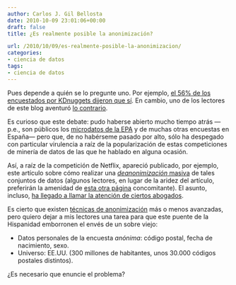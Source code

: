 ```yaml
---
author: Carlos J. Gil Bellosta
date: 2010-10-09 23:01:06+00:00
draft: false
title: ¿Es realmente posible la anonimización?

url: /2010/10/09/es-realmente-posible-la-anonimizacion/
categories:
- ciencia de datos
tags:
- ciencia de datos
---
```


Pues depende a quién se lo pregunte uno. Por ejemplo, [el 56% de los encuestados por KDnuggets dijeron que sí](http://www.kdnuggets.com/polls/2010/is-anonymization-still-possible.html). En cambio, uno de los lectores de este blog aventuró [lo contrario](http://www.datanalytics.com/blog/2010/10/03/%C2%BFpor-que-no-una-competicion/#comments).

Es curioso que este debate: pudo haberse abierto mucho tiempo atrás —p.e., son públicos los [microdatos de la EPA](http://www.ine.es/prodyser/micro_epa.htm) y de muchas otras encuestas en España— pero que, de no habérseme pasado por alto, sólo ha despegado con particular virulencia a raíz de la popularización de estas competiciones de minería de datos de las que he hablado en alguna ocasión.

Así, a raíz de la competición de Netflix, apareció publicado, por ejemplo, este artículo sobre cómo realizar una [_deanonimización_ masiva](http://www.cs.utexas.edu/~shmat/shmat_oak08netflix.pdf) de tales conjuntos de datos (algunos lectores, en lugar de la aridez del artículo, preferirán la amenidad de [esta otra página](http://www.cs.utexas.edu/~shmat/netflix-faq.html) concomitante). El asunto, incluso, [ha llegado a llamar la atención de ciertos abogados](http://papers.ssrn.com/sol3/papers.cfm?abstract_id=1450006).

Es cierto que existen [técnicas de anonimización](http://www.surveynetwork.org/home/index.php?q=tools/anonymization/techniques) más o menos avanzadas, pero quiero dejar a mis lectores una tarea para que este puente de la Hispanidad emborronen el envés de un sobre viejo:


* Datos personales de la encuesta _anónima_: código postal, fecha de nacimiento, sexo.
* Universo: EE.UU. (300 millones de habitantes, unos 30.000 códigos postales distintos).

¿Es necesario que enuncie el problema?
